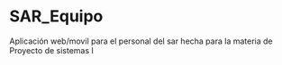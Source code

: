 # SAR_Equipo
Aplicación web/movil para el personal del sar hecha para la materia de Proyecto de sistemas I
